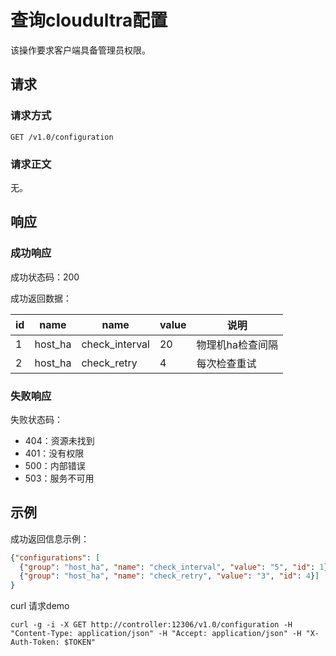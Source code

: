 # 查询cloudultra配置

该操作要求客户端具备管理员权限。

## 请求

### 请求方式

```
GET /v1.0/configuration
```

### 请求正文

无。

## 响应

### 成功响应

成功状态码：200

成功返回数据：

| id | name | name       | value |    说明     |
|----|------------|----------------|-----------|-------------|
|  1 | host_ha | check_interval    | 20        | 物理机ha检查间隔|
|  2 | host_ha | check_retry       | 4         | 每次检查重试|


### 失败响应

失败状态码：

* 404：资源未找到
* 401：没有权限
* 500：内部错误
* 503：服务不可用

## 示例

成功返回信息示例：

```json
{"configurations": [
  {"group": "host_ha", "name": "check_interval", "value": "5", "id": 1},
  {"group": "host_ha", "name": "check_retry", "value": "3", "id": 4}]
}
```
curl 请求demo
```
curl -g -i -X GET http://controller:12306/v1.0/configuration -H "Content-Type: application/json" -H "Accept: application/json" -H "X-Auth-Token: $TOKEN"
```